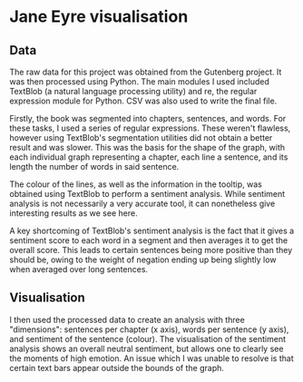 # Jane Eyre visualisation

## Data
The raw data for this project was obtained from the Gutenberg project. It was then processed using Python. The main modules I used included TextBlob (a natural language processing utility) and re, the regular expression module for Python. CSV was also used to write the final file.

Firstly, the book was segmented into chapters, sentences, and words. For these tasks, I used a series of regular expressions. These weren't flawless, however using TextBlob's segmentation utilities did not obtain a better result and was slower. This was the basis for the shape of the graph, with each individual graph representing a chapter, each line a sentence, and its length the number of words in said sentence.

The colour of the lines, as well as the information in the tooltip, was obtained using TextBlob to perform a sentiment analysis. While sentiment analysis is not necessarily a very accurate tool, it can nonetheless give interesting results as we see here.

A key shortcoming of TextBlob's sentiment analysis is the fact that it gives a sentiment score to each word in a segment and then averages it to get the overall score. This leads to certain sentences being more positive than they should be, owing to the weight of negation ending up being slightly low when averaged over long sentences.

## Visualisation
I then used the processed data to create an analysis with three "dimensions": sentences per chapter (x axis), words per sentence (y axis), and sentiment of the sentence (colour). The visualisation of the sentiment analysis shows an overall neutral sentiment, but allows one to clearly see the moments of high emotion. An issue which I was unable to resolve is that certain text bars appear outside the bounds of the graph.
